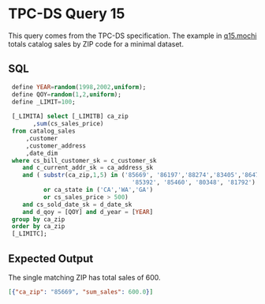 # TPC-DS Query 15

This query comes from the TPC-DS specification. The example in
[q15.mochi](./q15.mochi) totals catalog sales by ZIP code for a minimal dataset.

## SQL
```sql
 define YEAR=random(1998,2002,uniform);
 define QOY=random(1,2,uniform);
 define _LIMIT=100;
 
 [_LIMITA] select [_LIMITB] ca_zip
       ,sum(cs_sales_price)
 from catalog_sales
     ,customer
     ,customer_address
     ,date_dim
 where cs_bill_customer_sk = c_customer_sk
 	and c_current_addr_sk = ca_address_sk 
 	and ( substr(ca_zip,1,5) in ('85669', '86197','88274','83405','86475',
                                   '85392', '85460', '80348', '81792')
 	      or ca_state in ('CA','WA','GA')
 	      or cs_sales_price > 500)
 	and cs_sold_date_sk = d_date_sk
 	and d_qoy = [QOY] and d_year = [YEAR]
 group by ca_zip
 order by ca_zip
 [_LIMITC];

```

## Expected Output
The single matching ZIP has total sales of 600.
```json
[{"ca_zip": "85669", "sum_sales": 600.0}]
```
